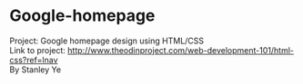 # Google-homepage 
Project: Google homepage design using HTML/CSS <br>
Link to project: http://www.theodinproject.com/web-development-101/html-css?ref=lnav <br>
By Stanley Ye

